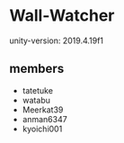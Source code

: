 # Wall-Watcher

unity-version: 2019.4.19f1

## members
- tatetuke
- watabu
- Meerkat39
- anman6347
- kyoichi001
